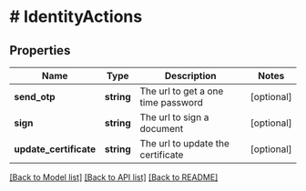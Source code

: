 # # IdentityActions

## Properties

Name | Type | Description | Notes
------------ | ------------- | ------------- | -------------
**send_otp** | **string** | The url to get a one time password | [optional] 
**sign** | **string** | The url to sign a document | [optional] 
**update_certificate** | **string** | The url to update the certificate | [optional] 

[[Back to Model list]](../../README.md#documentation-for-models) [[Back to API list]](../../README.md#documentation-for-api-endpoints) [[Back to README]](../../README.md)


